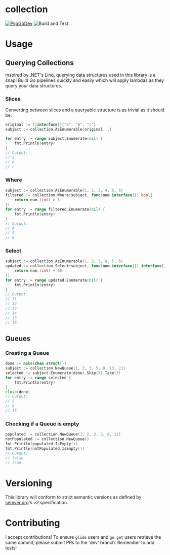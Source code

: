 # collection
[![PkgGoDev](https://pkg.go.dev/badge/github.com/marstr/collection)](https://pkg.go.dev/github.com/marstr/collection) ![Build and Test](https://github.com/marstr/collection/workflows/Build%20and%20Test/badge.svg)

# Usage

## Querying Collections
Inspired by .NET's Linq, querying data structures used in this library is a snap! Build Go pipelines quickly and easily which will apply lambdas as they query your data structures.

### Slices
Converting between slices and a queryable structure is as trivial as it should be.
``` Go
original := []interface{}{"a", "b", "c"}
subject := collection.AsEnumerable(original...)

for entry := range subject.Enumerate(nil) {
    fmt.Println(entry)
}
// Output:
// a
// b
// c

```

### Where
``` Go
subject := collection.AsEnumerable(1, 2, 3, 4, 5, 6)
filtered := collection.Where(subject, func(num interface{}) bool{
    return num.(int) > 3
})
for entry := range filtered.Enumerate(nil) {
    fmt.Println(entry)
}
// Output:
// 4
// 5
// 6
```
### Select
``` Go
subject := collection.AsEnumerable(1, 2, 3, 4, 5, 6)
updated := collection.Select(subject, func(num interface{}) interface{}{
    return num.(int) + 10
})
for entry := range updated.Enumerate(nil) {
    fmt.Println(entry)
}
// Output:
// 11
// 12
// 13
// 14
// 15
// 16
```

## Queues
### Creating a Queue

``` Go
done := make(chan struct{})
subject := collection.NewQueue(1, 2, 3, 5, 8, 13, 21)
selected := subject.Enumerate(done).Skip(3).Take(3)
for entry := range selected {
	fmt.Println(entry)
}
close(done)
// Output:
// 5
// 8
// 13
```

### Checking if a Queue is empty
``` Go
populated := collection.NewQueue(1, 2, 3, 5, 8, 13)
notPopulated := collection.NewQueue()
fmt.Println(populated.IsEmpty())
fmt.Println(notPopulated.IsEmpty())
// Output:
// false
// true
```

# Versioning
This library will conform to strict semantic versions as defined by [semver.org](http://semver.org/spec/v2.0.0.html)'s v2 specification.

# Contributing
I accept contributions! To ensure `glide` users and `go get` users retrieve the same commit, please submit PRs to the 'dev' branch. Remember to add tests!
